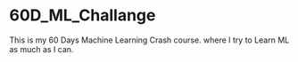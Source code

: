 # 60D_ML_Challange
This is my 60 Days Machine Learning Crash course. where I try to Learn ML as much as I can. 
